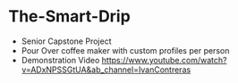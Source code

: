 # The-Smart-Drip
- Senior Capstone Project 
- Pour Over coffee maker with custom profiles per person
- Demonstration Video https://www.youtube.com/watch?v=ADxNPSSGtUA&ab_channel=IvanContreras
